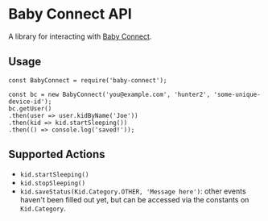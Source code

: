 # Baby Connect API

A library for interacting with [Baby Connect](https://www.baby-connect.com/).

## Usage

```
const BabyConnect = require('baby-connect');

const bc = new BabyConnect('you@example.com', 'hunter2', 'some-unique-device-id');
bc.getUser()
.then(user => user.kidByName('Joe'))
.then(kid => kid.startSleeping())
.then(() => console.log('saved!'));
```

## Supported Actions

- `kid.startSleeping()`
- `kid.stopSleeping()`
- `kid.saveStatus(Kid.Category.OTHER, 'Message here')`: other events haven't been filled out yet, but can be accessed via the constants on `Kid.Category`.
